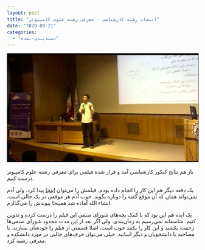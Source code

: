 ```yaml
---
layout: post
title: "انتخاب رشته کارشناسی - معرفی رشته علوم کامپیوتر"
date: "2020-09-21"
categories: 
  - "دسته‌بندی-نشده"
---
```


![](assets/images/image.png)

باز هم نتایج کنکور کارشناسی آمد و قرار شده فیلمی برای معرفی رشته علوم کامپیوتر درست کنیم.

یک دفعه دیگر هم این کار را انجام داده بودم. فیلمش را می‌توان [اینجا](https://www.aparat.com/v/8qYXn) پیدا کرد. ولی آدم نمی‌تواند همان که آن موقع گفته را دوباره بگوید. خوب آدم هر موقعی در یک حالی است. انشاء الله آماده شد همینجا پیوندش را می‌گذارم.

یک ایده هم این بود که با کمک بچه‌های شورای صنفی این فیلم را درست کرده و تدوین کنیم. متاسفانه نمی‌رسیم به زمان‌بندی. ولی اگر بعد از این مدت محدود شورای صنفی‌ها زحمت بکشند و این کار را بکنند خوب است. اصلا قسمتی از فیلم را خودشان بسازند. با مصاحبه با دانشجویان و دیگر اساتید. خیلی می‌توان حرف‌های جالبی در مورد دانشکده و معرفی رشته کرد.
